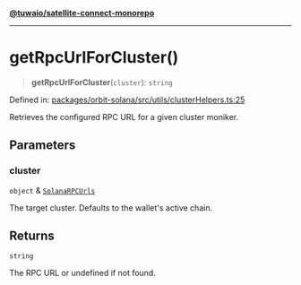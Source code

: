 [**@tuwaio/satellite-connect-monorepo**](../../../README.md)

***

# getRpcUrlForCluster()

> **getRpcUrlForCluster**(`cluster`): `string`

Defined in: [packages/orbit-solana/src/utils/clusterHelpers.ts:25](https://github.com/TuwaIO/satellite-connect/blob/3665b1d14479f81479de58c9ee0423967cf0e219/packages/orbit-solana/src/utils/clusterHelpers.ts#L25)

Retrieves the configured RPC URL for a given cluster moniker.

## Parameters

### cluster

`object` & [`SolanaRPCUrls`](../type-aliases/SolanaRPCUrls.md)

The target cluster. Defaults to the wallet's active chain.

## Returns

`string`

The RPC URL or undefined if not found.
